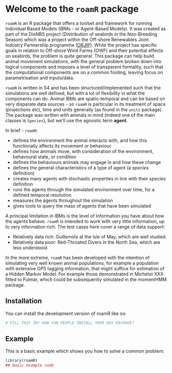 
<!-- README.md is generated from README.Rmd. Please edit that file -->

# Welcome to the `roamR` package

<!-- badges: start -->

<!-- badges: end -->

`roamR` is an R package that offers a toolset and framework for running
Individual Based Models (IBMs - or Agent-Based Models). It was created
as part of the DisNBS project (Distribution of seabirds in the
Non-Breeding Season) which was a project within the Off-shore Renewables
Joint Industry Partnership programme
([ORJIP](http://www.orjip.org.uk/)). While the project has specific
goals in relation to Off-shore Wind Farms (OWF) and their potential
effects on seabirds, the problem is quite general. This package can help
build animal movement simulations, with the general problem broken down
into logical components and imposes a level of transparent formality,
such that the computational components are on a common footing, leaving
focus on parametrisation and inputs/data.

`roamR` is written in S4 and has been structured/implemented such that
the simulations are well defined, but with a lot of flexibility in what
the components can do. Animal IBMs are spatio-temporal and can be based
on very disparate data sources - so `roamR` is particular in its
treatment of space (projections etc), time and units generally (as found
in the `units` package). The package was written with animals in mind
(indeed one of the main classes is `Species`), but we’ll use the
agnostic term **agent**.

In brief - `roamR`:

- defines the environment the animal interacts with, and how this
  functionally affects its movement or behaviour
- defines how animals move, with consideration of the environment,
  behavoural state, or condition
- defines the behaviours animals may engage in and how these change
- defines the general characteristics of a type of agent (a *species*
  definition)
- creates many agents with stochastic properties in line with their
  species definition
- runs the agents through the simulated environment over time, for a
  defined temporal resolution
- measures the agents throughout the simulation
- gives tools to query the mass of agents that have been simulated

A principal limitation in IBMs is the level of information you have
about how the agents behave. `roamR` is intended to work with very
little information, up to very information rich. The test cases here
cover a range of data support:

- Relatively data rich: Guillemots at the Isle of May, which are well
  studied.
- Relatively data poor: Red-Throated Divers in the North Sea, which are
  less understood.

In the more extreme, `roamR` has been developed with the intention of
simulating very well known animal populations, for example a population
with extensive GPS tagging information, that might suffice for
estimation of a Hidden Markov Model. For example those demonstrated in
Michelot XXX fitted to Fulmar, which could be subsequently simulated in
the momentHMM package.

## Installation

You can install the development version of roamR like so:

``` r
# FILL THIS IN! HOW CAN PEOPLE INSTALL YOUR DEV PACKAGE?
```

## Example

This is a basic example which shows you how to solve a common problem:

``` r
library(roamR)
## basic example code
```
